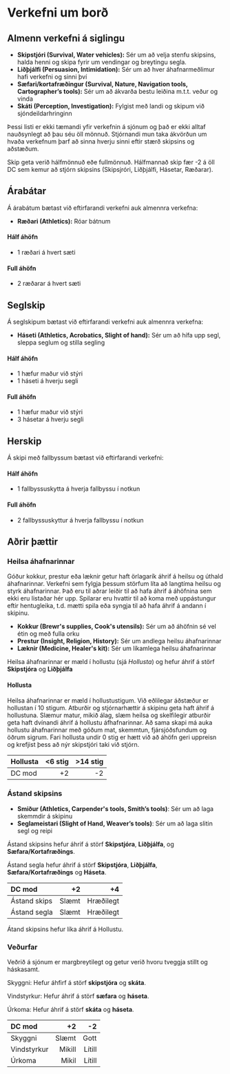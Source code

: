 # Verkefni um borð

## Almenn verkefni á siglingu

- **Skipstjóri (Survival, Water vehicles):** Sér um að velja stenfu skipsins, halda henni og skipa fyrir um vendingar og breytingu segla.
- **Liðþjálfi (Persuasion, Intimidation):** Sér um að hver áhafnarmeðlimur hafi verkefni og sinni því
- **Sæfari/kortafræðingur (Survival, Nature, Navigation tools, Cartographer’s tools):** Sér um að ákvarða bestu leiðina m.t.t. veður og vinda
- **Skáti (Perception, Investigation):** Fylgist með landi og skipum við sjóndeildarhringinn

Þessi listi er ekki tæmandi yfir verkefnin á sjónum og það er ekki alltaf nauðsynlegt að þau séu öll mönnuð. Stjórnandi mun taka ákvörðun um hvaða verkefnum þarf að sinna hverju sinni eftir stærð skipsins og aðstæðum. 

Skip geta verið hálfmönnuð eðe fullmönnuð. Hálfmannað skip fær -2 á öll DC sem kemur að stjórn skipsins (Skipsjróri, Liðþjálfi, Hásetar, Ræðarar).

## Árabátar

Á árabátum bætast við eftirfarandi verkefni auk almennra verkefna:

- **Ræðari (Athletics):** Róar bátnum

#### Hálf áhöfn
- 1 ræðari á hvert sæti

#### Full áhöfn
- 2 ræðarar á hvert sæti


## Seglskip

Á seglskipum bætast við eftirfarandi verkefni auk almennra verkefna:

- **Háseti (Athletics, Acrobatics, Slight of hand):** Sér um að hífa upp segl, sleppa seglum og stilla segling

#### Hálf áhöfn

- 1 hæfur maður við stýri
- 1 háseti á hverju segli

#### Full áhöfn

- 1 hæfur maður við stýri
- 3 hásetar á hverju segli

## Herskip

Á skipi með fallbyssum bætast við eftirfarandi verkefni:

#### Hálf áhöfn

- 1 fallbyssuskytta á hverja fallbyssu í notkun

#### Full áhöfn

- 2 fallbyssuskyttur á hverja fallbyssu í notkun

## Aðrir þættir

### Heilsa áhafnarinnar

Góður kokkur, prestur eða læknir getur haft örlagarík áhrif á heilsu og úthald áhafnarinnar.
Verkefni sem fylgja þessum störfum líta að langtíma heilsu og styrk áhafnarinnar.
Það eru til aðrar leiðir til að hafa áhrif á áhöfnina sem ekki eru listaðar hér upp. Spilarar eru hvattir til að koma með uppástungur eftir hentugleika, t.d. mætti spila eða syngja til að hafa áhrif á andann í skipinu.

- **Kokkur (Brewr's supplies, Cook's utensils):** Sér um að áhöfnin sé vel étin og með fulla orku
- **Prestur (Insight, Religion, History):** Sér um andlega heilsu áhafnarinnar
- **Læknir (Medicine, Healer's kit):** Sér um líkamlega heilsu áhafnarinnar

Heilsa áhafnarinnar er mæld í hollustu (sjá *Hollusta*) og hefur áhrif á störf **Skipstjóra** og **Liðþjálfa**

#### Hollusta

Heilsa áhafnarinnar er mæld í hollustustigum. 
Við eðlilegar áðstæður er hollustan í 10 stigum. Atburðir og stjórnarhættir á skipinu geta haft áhrif á hollustuna. Slæmur matur, mikið álag, slæm heilsa og skelfilegir atburðir geta haft dvínandi áhrif á hollustu áfhafnarinnar. Að sama skapi má auka hollustu áhafnarinnar með góðum mat, skemmtun, fjársjóðsfundum og öðrum sigrum.
Fari hollusta undir 0 stig er hætt við að áhöfn geri uppreisn og krefjist þess að nýr skipstjóri taki við stjórn.

| Hollusta	| <6 stig 	| >14 stig 	|
|:----------|----------:|----------:|
| DC mod	| +2		| -2		|


### Ástand skipsins

- **Smiður (Athletics, Carpender's tools, Smith’s tools)**: Sér um að laga skemmdir á skipinu
- **Seglameistari (Slight of Hand, Weaver’s tools)**: Sér um að laga slitin segl og reipi

Ástand skipsins hefur áhrif á störf **Skipstjóra**, **Liðþjálfa**, og **Sæfara/Kortafræðings**.

Ástand segla hefur áhrif á störf **Skipstjóra**, **Liðþjálfa**, **Sæfara/Kortafræðings** og **Háseta**.

| DC mod			| +2				| +4				|
|:------------------|------------------:|------------------:|
| Ástand skips		| Slæmt				| Hræðilegt			|
| Ástand segla		| Slæmt				| Hræðilegt			|

Átand skipsins hefur líka áhrif á Hollustu.

### Veðurfar

Veðrið á sjónum er margbreytilegt og getur verið hvoru tveggja stillt og háskasamt.

Skyggni: Hefur áhfirf á störf **skipstjóra** og **skáta**.

Vindstyrkur: Hefur áhrif á störf **sæfara** og **háseta**.

Úrkoma: Hefur áhrif á störf **skáta** og **háseta**.

| DC mod		| +2				| -2				|
|:--------------|------------------:|------------------:|
| Skyggni		| Slæmt				| Gott				|
| Vindstyrkur	| Mikill			| Lítill			|
| Úrkoma		| Mikil				| Lítill			|
